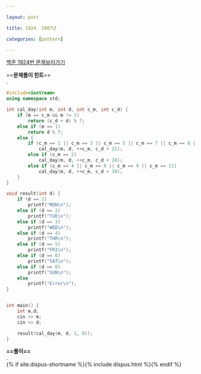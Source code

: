 ```yaml
---

layout: post

title: 1924. 2007년

categories: [pattern]

---
```


[백준 1924번 문제보러가기](https://www.acmicpc.net/problem/1924)

==**문제풀이 힌트**==<br>
.<br>

```cpp
#include<iostream>
using namespace std;

int cal_day(int m, int d, int c_m, int c_d) {
	if (m == c_m && m != 1)
		return (c_d + d) % 7;
	else if (m == 1)
		return d % 7;
	else {
		if (c_m == 1 || c_m == 3 || c_m == 5 || c_m == 7 || c_m == 8 || c_m == 10 || c_m == 12)
			cal_day(m, d, ++c_m, c_d + 31);
		else if (c_m == 2)
			cal_day(m, d, ++c_m, c_d + 28);
		else if (c_m == 4 || c_m == 6 || c_m == 9 || c_m == 11)
			cal_day(m, d, ++c_m, c_d + 30);
	}
}

void result(int d) {
	if (d == 1)
		printf("MON\n");
	else if (d == 2)
		printf("TUE\n");
	else if (d == 3)
		printf("WED\n");
	else if (d == 4)
		printf("THR\n");
	else if (d == 5)
		printf("FRI\n");
	else if (d == 6)
		printf("SAT\n");
	else if (d == 0)
		printf("SUN\n");
	else
		printf("Error\n");
}


int main() {
	int m,d;
	cin >> m;
	cin >> d;

	result(cal_day(m, d, 1, 0));
}
```

**==풀이==**<br>
.<br>
{% if site.dispus-shortname %}{% include dispus.html %}{% endif %}